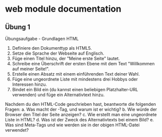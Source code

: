# web module documentation

## Übung 1
Übungsaufgabe - Grundlagen HTML

1. Definiere den Dokumenttyp als HTML5.
2. Setze die Sprache der Webseite auf Englisch.
3. Füge einen Titel hinzu, der "Meine erste Seite" lautet.
4. Schreibe eine Überschrift der ersten Ebene mit dem Text "Willkommen auf meiner Seite!".
5. Erstelle einen Absatz mit einem einführenden Text deiner Wahl.
6. Füge eine ungeordnete Liste mit mindestens drei Hobbys oder Interessen hinzu.
7. Bindet ein Bild ein (du kannst einen beliebigen Platzhalter-URL verwenden) und füge ein Alternativtext hinzu.

Nachdem du den HTML-Code geschrieben hast, beantworte die folgenden Fragen:
a. Was macht der <!DOCTYPE html>-Tag, und warum ist er wichtig? 
b. Wie würde der Browser den Titel der Seite anzeigen? 
c. Wie erstellt man eine ungeordnete Liste in HTML? 
d. Was ist der Zweck des Alternativtexts bei einem Bild?
e. Was sind Meta-Tags und wie werden sie in der obigen HTML-Datei verwendet?